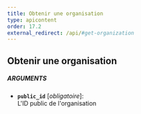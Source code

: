 ```yaml
---
title: Obtenir une organisation
type: apicontent
order: 17.2
external_redirect: /api/#get-organization
---
```


## Obtenir une organisation
##### ARGUMENTS
* **`public_id`** [*obligatoire*]:  
    L'ID public de l'organisation



